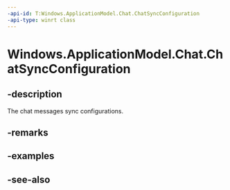 ```yaml
---
-api-id: T:Windows.ApplicationModel.Chat.ChatSyncConfiguration
-api-type: winrt class
---
```


<!-- Class syntax.
public class ChatSyncConfiguration : Windows.ApplicationModel.Chat.IChatSyncConfiguration
-->

# Windows.ApplicationModel.Chat.ChatSyncConfiguration

## -description
The chat messages sync configurations.

## -remarks

## -examples

## -see-also
